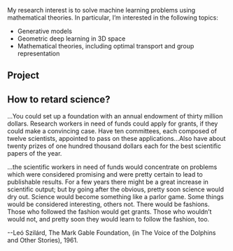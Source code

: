 
My research interest is to solve machine learning problems using mathematical theories. In particular, I’m interested in the following topics:
- Generative models
- Geometric deep learning in 3D space
- Mathematical theories, including optimal transport and group representation


## Project



## How to retard science?

...You could set up a foundation with an annual endowment of thirty million dollars. Research workers in need of funds could apply for grants, if they could make a convincing case. Have ten committees, each composed of twelve scientists, appointed to pass on these applications...Also have about twenty prizes of one hundred thousand dollars each for the best scientific papers of the year.

...the scientific workers in need of funds would concentrate on problems which were considered promising and were pretty certain to lead to publishable results. For a few years there might be a great increase in scientific output; but by going after the obvious, pretty soon science would dry out. Science would become something like a parlor game. Some things would be considered interesting, others not. There would be fashions. Those who followed the fashion would get grants. Those who wouldn’t would not, and pretty soon they would learn to follow the fashion, too.

--Leó Szilárd, The Mark Gable Foundation, (in The Voice of the Dolphins and Other Stories), 1961.






